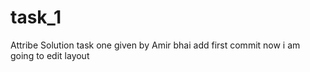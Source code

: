 # task_1
Attribe Solution task one given by Amir bhai
add first commit now i am going to edit layout
